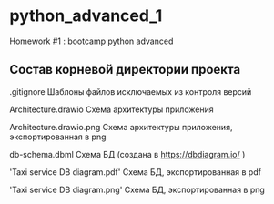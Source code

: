 # python_advanced_1
Homework #1 : bootcamp python advanced

## Состав корневой директории проекта

.gitignore Шаблоны файлов исключаемых из контроля версий

Architecture.drawio Схема архитектуры приложения

Architecture.drawio.png Схема архитектуры приложения, экспортированная в png

db-schema.dbml Схема БД (создана в https://dbdiagram.io/ )

'Taxi service DB diagram.pdf' Схема БД, экспортированная в pdf

'Taxi service DB diagram.png' Схема БД, экспортированная в png

